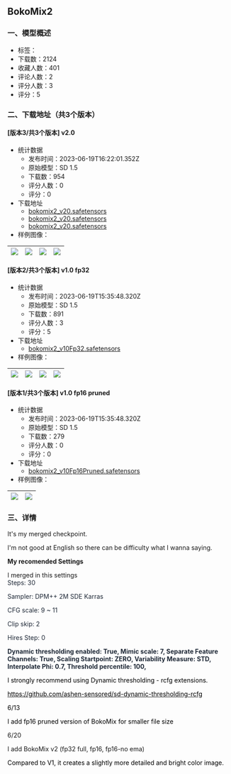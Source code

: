## BokoMix2
### 一、模型概述

- 标签：
- 下载数：2124
- 收藏人数：401
- 评论人数：2
- 评分人数：3
- 评分：5

### 二、下载地址（共3个版本）

#### [版本3/共3个版本] v2.0

- 统计数据
  - 发布时间：2023-06-19T16:22:01.352Z
  - 原始模型：SD 1.5
  - 下载数：954
  - 评分人数：0
  - 评分：0
- 下载地址
  - [bokomix2_v20.safetensors](https://civitai.com/api/download/models/99552?type=Model&format=SafeTensor&size=full&fp=fp32)
  - [bokomix2_v20.safetensors](https://civitai.com/api/download/models/99552)
  - [bokomix2_v20.safetensors](https://civitai.com/api/download/models/99552?type=Model&format=SafeTensor&size=full&fp=fp16)
- 样例图像：

| <img src="https://image.civitai.com/xG1nkqKTMzGDvpLrqFT7WA/e4f2a99f-2cb4-4853-b3dc-bb784690e902/width=450/1207348.jpeg" /> | <img src="https://image.civitai.com/xG1nkqKTMzGDvpLrqFT7WA/16755074-5927-4b2c-97e4-e0caf5a400d9/width=450/1207345.jpeg" /> | <img src="https://image.civitai.com/xG1nkqKTMzGDvpLrqFT7WA/ad9df54f-be86-4629-acb2-c560ddfb71b6/width=450/1207341.jpeg" /> | <img src="https://image.civitai.com/xG1nkqKTMzGDvpLrqFT7WA/8f76e37b-af52-47aa-aab4-1ffcda37288b/width=450/1207344.jpeg" /> |
| ---- | ---- | ---- | ---- |

#### [版本2/共3个版本] v1.0 fp32

- 统计数据
  - 发布时间：2023-06-19T15:35:48.320Z
  - 原始模型：SD 1.5
  - 下载数：891
  - 评分人数：3
  - 评分：5
- 下载地址
  - [bokomix2_v10Fp32.safetensors](https://civitai.com/api/download/models/93713)
- 样例图像：

| <img src="https://image.civitai.com/xG1nkqKTMzGDvpLrqFT7WA/256c2582-94df-46ef-a165-b9bea7ff3622/width=450/1107834.jpeg" /> | <img src="https://image.civitai.com/xG1nkqKTMzGDvpLrqFT7WA/b39c5e98-6044-43e2-87a7-c797e8588232/width=450/1107836.jpeg" /> | <img src="https://image.civitai.com/xG1nkqKTMzGDvpLrqFT7WA/1ab18925-65b8-4aa0-98b3-6ee3a57e0b7a/width=450/1107837.jpeg" /> | <img src="https://image.civitai.com/xG1nkqKTMzGDvpLrqFT7WA/0d0d5553-3ad3-461d-8503-15d38d0b7d41/width=450/1107835.jpeg" /> |
| ---- | ---- | ---- | ---- |

#### [版本1/共3个版本] v1.0 fp16 pruned

- 统计数据
  - 发布时间：2023-06-19T15:35:48.320Z
  - 原始模型：SD 1.5
  - 下载数：279
  - 评分人数：0
  - 评分：0
- 下载地址
  - [bokomix2_v10Fp16Pruned.safetensors](https://civitai.com/api/download/models/94677)
- 样例图像：

| <img src="https://image.civitai.com/xG1nkqKTMzGDvpLrqFT7WA/6d2635c7-b718-4852-9b62-50dffd45947d/width=450/1122303.jpeg" /> | <img src="https://image.civitai.com/xG1nkqKTMzGDvpLrqFT7WA/3b5608ee-e1c0-462a-b949-c8f4cdb9b2ac/width=450/1122304.jpeg" /> |
| ---- | ---- |


### 三、详情
<p>It's my merged checkpoint.</p><p>I'm not good at English so there can be difficulty what I wanna saying.</p><p></p><p><strong>My recomended Settings</strong></p><p>I merged in this settings<br /><span style="color:rgb(31, 41, 55)">Steps: 30</span></p><p><span style="color:rgb(31, 41, 55)">Sampler: DPM++ 2M SDE Karras</span></p><p><span style="color:rgb(31, 41, 55)">CFG scale: 9 ~ 11</span></p><p><span style="color:rgb(31, 41, 55)">Clip skip: 2</span></p><p><span style="color:rgb(31, 41, 55)">Hires Step: 0</span></p><p><strong><span style="color:rgb(31, 41, 55)">Dynamic thresholding enabled: True, Mimic scale: 7, Separate Feature Channels: True, Scaling Startpoint: ZERO, Variability Measure: STD, Interpolate Phi: 0.7, Threshold percentile: 100,</span></strong></p><p><span style="color:rgb(0, 0, 0)">I strongly recommend using Dynamic thresholding - rcfg extensions.</span></p><p><a target="_blank" rel="ugc" href="https://github.com/ashen-sensored/sd-dynamic-thresholding-rcfg"><span style="color:rgb(0, 0, 0)">https://github.com/ashen-sensored/sd-dynamic-thresholding-rcfg</span></a></p><p></p><p><span style="color:rgb(0, 0, 0)">6/13</span></p><p><span style="color:rgb(0, 0, 0)">I add fp16 pruned version of BokoMix for smaller file size</span></p><p></p><p>6/20</p><p>I add BokoMix v2 (fp32 full, fp16, fp16-no ema)</p><p><span style="color:rgb(0, 0, 0)">Compared to V1, it creates a slightly more detailed and bright color image.</span></p>